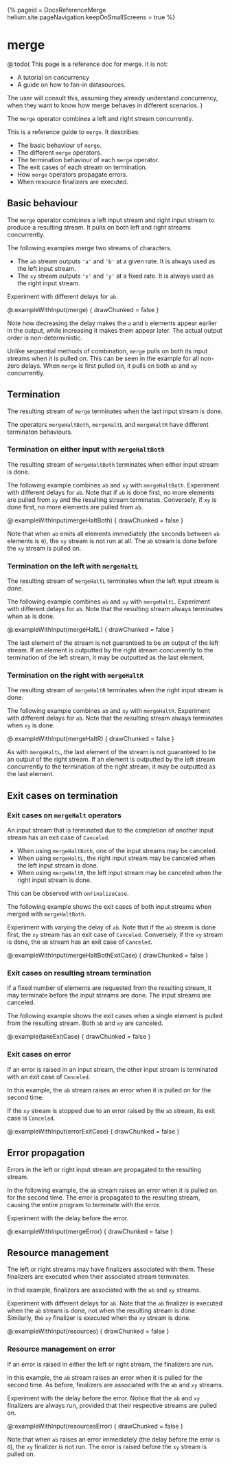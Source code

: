 {%
  pageid = DocsReferenceMerge
  helium.site.pageNavigation.keepOnSmallScreens = true
%}

# merge

@:todo(
This page is a reference doc for merge. It is not:
 - A tutorial on concurrency
 - A guide on how to fan-in datasources.
 
The user will consult this, assuming they already understand concurrency, when they want to know how merge behaves in different scenarios.
)

The `merge` operator combines a left and right stream concurrently.

This is a reference guide to `merge`. It describes:

 - The basic behaviour of `merge`.
 - The different `merge` operators.
 - The termination behaviour of each `merge` operator.
 - The exit cases of each stream on termination.
 - How `merge` operators propagate errors.
 - When resource finalizers are executed.
 
## Basic behaviour

The `merge` operator combines a left input stream and right input stream to produce a resulting stream. It pulls on both left and right streams concurrently.

The following examples merge two streams of characters. 

 - The `ab` stream outputs `'a'` and `'b'` at a given rate. It is always used as the left input stream.
 - The `xy` stream outputs `'x'` and `'y'` at a fixed rate. It is always used as the right input stream.

Experiment with different delays for `ab`. 

@:exampleWithInput(merge) {
  drawChunked = false
}

Note how decreasing the delay makes the `a` and `b` elements appear earlier in the output, while increasing it makes them appear later. The actual output order is non-deterministic.

Unlike sequential methods of combination, `merge` pulls on both its input streams when it is pulled on. This can be seen in the example for all non-zero delays. When `merge` is first pulled on, it pulls on both `ab` and `xy` concurrently.

## Termination

The resulting stream of `merge` terminates when the last input stream is done.

The operators `mergeHaltBoth`, `mergeHaltL` and `mergeHaltR` have different terminaton behaviours.

### Termination on either input with `mergeHaltBoth`

The resulting stream of `mergeHaltBoth` terminates when either input stream is done.

The following example combines `ab` and `xy` with `mergeHaltBoth`. Experiment with different delays for `ab`. Note that if `ab` is done first, no more elements are pulled from `xy` and the resulting stream terminates. Conversely, if `xy` is done first, no more elements are pulled from `ab`.

@:exampleWithInput(mergeHaltBoth) {
  drawChunked = false
}

Note that when `ab` emits all elements immediately (the seconds between `ab` elements is `0`), the `xy` stream is not run at all. The `ab` stream is done before the `xy` stream is pulled on.

### Termination on the left with `mergeHaltL`

The resulting stream of `mergeHaltL` terminates when the left input stream is done.

The following example combines `ab` and `xy` with `mergeHaltL`. Experiment with different delays for `ab`. Note that the resulting stream always terminates when `ab` is done.

@:exampleWithInput(mergeHaltL) {
  drawChunked = false
}

The last element of the stream is not guaranteed to be an output of the left stream. If an element is outputted by the right stream concurrently to the termination of the left stream, it may be outputted as the last element.

### Termination on the right with `mergeHaltR`

The resulting stream of `mergeHaltR` terminates when the right input stream is done.

The following example combines `ab` and `xy` with `mergeHaltR`. Experiment with different delays for `ab`. Note that the resulting stream always terminates when `xy` is done.


@:exampleWithInput(mergeHaltR) {
  drawChunked = false
}

As with `mergeHaltL`, the last element of the stream is not guaranteed to be an output of the right stream. If an element is outputted by the left stream concurrently to the termination of the right stream, it may be outputted as the last element.

## Exit cases on termination

### Exit cases on `mergeHalt` operators

An input stream that is terminated due to the completion of another input stream has an exit case of `Canceled`. 

 - When using `mergeHaltBoth`, one of the input streams may be canceled.
 - When using `mergeHaltL`, the right input stream may be canceled when the left input stream is done.
 - When using `mergeHaltR`, the left input stream may be canceled when the right input stream is done.
 
This can be observed with `onFinalizeCase`. 

The following example shows the exit cases of both input streams when merged with `mergeHaltBoth`.

Experiment with varying the delay of `ab`. Note that if the `ab` stream is done first, the `xy` stream has an exit case of `Canceled`. Conversely, if the `xy` stream is done, the `ab` stream has an exit case of `Canceled`.

@:exampleWithInput(mergeHaltBothExitCase) {
  drawChunked = false
}

### Exit cases on resulting stream termination

If a fixed number of elements are requested from the resulting stream, it may terminate before the input streams are done. The input streams are canceled.

The following example shows the exit cases when a single element is pulled from the resulting stream. Both `ab` and `xy` are canceled.

@:example(takeExitCase) {
  drawChunked = false
}

### Exit cases on error

If an error is raised in an input stream, the other input stream is terminated with an exit case of `Canceled`.

In this example, the `ab` stream raises an error when it is pulled on for the second time.

If the `xy` stream is stopped due to an error raised by the `ab` stream, its exit case is `Canceled`.

@:exampleWithInput(errorExitCase) {
  drawChunked = false
}

## Error propagation

Errors in the left or right input stream are propagated to the resulting stream.

In the following example, the `ab` stream raises an error when it is pulled on for the second time. The error is propagated to the resulting stream, causing the entire program to terminate with the error.

Experiment with the delay before the error.

@:exampleWithInput(mergeError) {
  drawChunked = false
}


## Resource management

The left or right streams may have finalizers associated with them. These finalizers are executed when their associated stream terminates.

In thid example, finalizers are associated with the `ab` and `xy` streams.

Experiment with different delays for `ab`. Note that the `ab` finalizer is executed when the `ab` stream is done, not when the resulting stream is done. Similarly, the `xy` finalizer is executed when the `xy` stream is done.

@:exampleWithInput(resources) {
  drawChunked = false
}

### Resource management on error

If an error is raised in either the left or right stream, the finalizers are run.

In this example, the `ab` stream raises an error when it is pulled for the second time. As before, finalizers are associated with the `ab` and `xy` streams.

Experiment with the delay before the error. Notice that the `ab` and `xy` finalizers are always run, provided that their respective streams are pulled on.

@:exampleWithInput(resourcesError) {
  drawChunked = false
}

Note that when `ab` raises an error immediately (the delay before the error is `0`), the `xy` finalizer is not run. The error is raised before the `xy` stream is pulled on.
